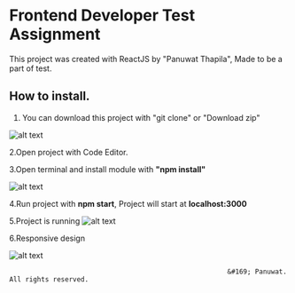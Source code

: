 # Frontend Developer Test Assignment

This project was created with ReactJS by "Panuwat Thapila", Made to be a part of test.

## How to install.
1. You can download this project with "git clone" or "Download zip"

![alt text](http://postto.me/216/4qh.png)

2.Open project with Code Editor.

3.Open terminal and install module with **"npm install"**

![alt text](http://postto.me/216/67e.png)

4.Run project with **npm start**, Project will start at **localhost:3000**

5.Project is running
![alt text](http://postto.me/216/676.png)


6.Responsive design

![alt text](http://postto.me/216/67f.png)


                                                           &#169; Panuwat. All rights reserved.
